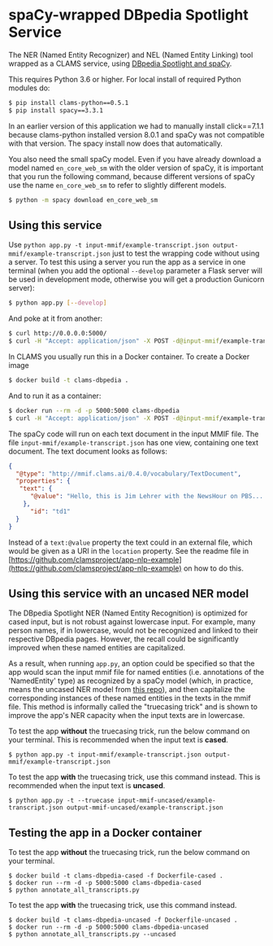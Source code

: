 # spaCy-wrapped DBpedia Spotlight Service

The NER (Named Entity Recognizer) and NEL (Named Entity Linking) tool wrapped as a CLAMS service, using [DBpedia Spotlight and spaCy](https://github.com/MartinoMensio/spacy-dbpedia-spotlight).

This requires Python 3.6 or higher. For local install of required Python modules do:

```bash
$ pip install clams-python==0.5.1
$ pip install spacy==3.3.1
```

In an earlier version of this application we had to manually install click==7.1.1 because clams-python installed version 8.0.1 and spaCy was not compatible with that version. The spacy install now does that automatically.

You also need the small spaCy model. Even if you have already download a model named `en_core_web_sm` with the older version of spaCy, it is important that you run the following command, because different versions of spaCy use the name `en_core_web_sm` to refer to slightly different models.

```bash
$ python -m spacy download en_core_web_sm
```

## Using this service

Use `python app.py -t input-mmif/example-transcript.json output-mmif/example-transcript.json` just to test the wrapping code without using a server. To test this using a server you run the app as a service in one terminal (when you add the optional  `--develop` parameter a Flask server will be used in development mode, otherwise you will get a production Gunicorn server):

```bash
$ python app.py [--develop]
```

And poke at it from another:

```bash
$ curl http://0.0.0.0:5000/
$ curl -H "Accept: application/json" -X POST -d@input-mmif/example-transcript.json http://0.0.0.0:5000/
```

In CLAMS you usually run this in a Docker container. To create a Docker image

```bash
$ docker build -t clams-dbpedia .
```

And to run it as a container:

```bash
$ docker run --rm -d -p 5000:5000 clams-dbpedia
$ curl -H "Accept: application/json" -X POST -d@input-mmif/example-transcript.json http://0.0.0.0:5000/
```

The spaCy code will run on each text document in the input MMIF file. The file `input-mmif/example-transcript.json` has one view, containing one text document. The text document looks as follows:

```json
{
  "@type": "http://mmif.clams.ai/0.4.0/vocabulary/TextDocument",
  "properties": {
   "text": {
      "@value": "Hello, this is Jim Lehrer with the NewsHour on PBS...."
    },
	  "id": "td1"
  }
}
```
Instead of a `text:@value` property the text could in an external file, which would be given as a URI in the `location` property. See the readme file in [https://github.com/clamsproject/app-nlp-example](https://github.com/clamsproject/app-nlp-example) on how to do this.

## Using this service with an uncased NER model

The DBpedia Spotlight NER (Named Entity Recognition) is optimized for cased input, but is not robust against lowercase input. For example, many person names, if in lowercase, would not be recognized and linked to their respective DBpedia pages. However, the recall could be significantly improved when these named entities are capitalized.

As a result, when running `app.py`, an option could be specified so that the app would scan the input mmif file for named entities (i.e. annotations of the 'NamedEntity' type) as recognized by a spaCy model (which, in practice, means the uncased NER model from [this repo](https://github.com/JinnyViboonlarp/app-spacy-nlp-ner#using-this-service-with-an-uncased-ner-model)), and then capitalize the corresponding instances of these named entities in the texts in the mmif file. This method is informally called the "truecasing trick" and is shown to improve the app's NER capacity when the input texts are in lowercase.

To test the app **without** the truecasing trick, run the below command on your terminal. This is recommended when the input text is **cased**.

```
$ python app.py -t input-mmif/example-transcript.json output-mmif/example-transcript.json
```

To test the app **with** the truecasing trick, use this command instead. This is recommended when the input text is **uncased**.

```
$ python app.py -t --truecase input-mmif-uncased/example-transcript.json output-mmif-uncased/example-transcript.json
```

## Testing the app in a Docker container

To test the app **without** the truecasing trick, run the below command on your terminal.
```
$ docker build -t clams-dbpedia-cased -f Dockerfile-cased .
$ docker run --rm -d -p 5000:5000 clams-dbpedia-cased
$ python annotate_all_transcripts.py
```

To test the app **with** the truecasing trick, use this command instead.
```
$ docker build -t clams-dbpedia-uncased -f Dockerfile-uncased .
$ docker run --rm -d -p 5000:5000 clams-dbpedia-uncased
$ python annotate_all_transcripts.py --uncased
```

